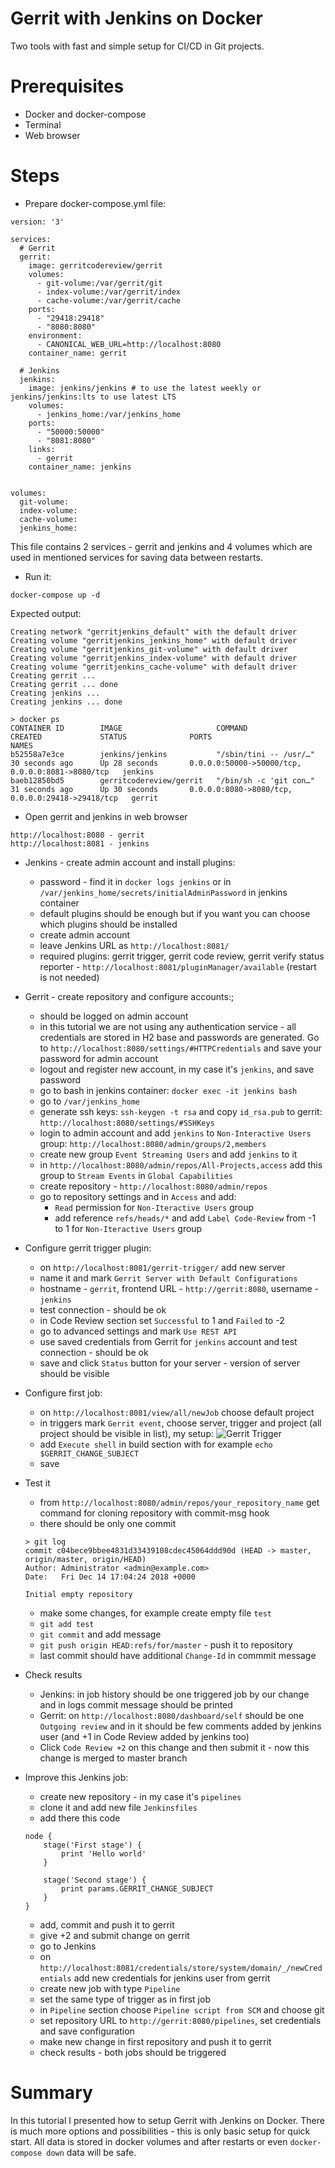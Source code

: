 # Gerrit with Jenkins on Docker

Two tools with fast and simple setup for CI/CD in Git projects.

# Prerequisites

* Docker and docker-compose
* Terminal
* Web browser

# Steps

* Prepare docker-compose.yml file:

```
version: '3'

services:
  # Gerrit
  gerrit:
    image: gerritcodereview/gerrit
    volumes:
      - git-volume:/var/gerrit/git
      - index-volume:/var/gerrit/index
      - cache-volume:/var/gerrit/cache
    ports:
      - "29418:29418"
      - "8080:8080"
    environment:
      - CANONICAL_WEB_URL=http://localhost:8080
    container_name: gerrit

  # Jenkins
  jenkins:
    image: jenkins/jenkins # to use the latest weekly or jenkins/jenkins:lts to use latest LTS
    volumes:
      - jenkins_home:/var/jenkins_home
    ports:
      - "50000:50000"
      - "8081:8080"
    links:
      - gerrit
    container_name: jenkins


volumes:
  git-volume:
  index-volume:
  cache-volume:
  jenkins_home:

```

This file contains 2 services - gerrit and jenkins and 4 volumes which are used in mentioned services for saving data between restarts.

* Run it:

```
docker-compose up -d
```

Expected output:
```
Creating network "gerritjenkins_default" with the default driver
Creating volume "gerritjenkins_jenkins_home" with default driver
Creating volume "gerritjenkins_git-volume" with default driver
Creating volume "gerritjenkins_index-volume" with default driver
Creating volume "gerritjenkins_cache-volume" with default driver
Creating gerrit ... 
Creating gerrit ... done
Creating jenkins ... 
Creating jenkins ... done
```

```
> docker ps
CONTAINER ID        IMAGE                     COMMAND                  CREATED             STATUS              PORTS                                              NAMES
b52558a7e3ce        jenkins/jenkins           "/sbin/tini -- /usr/…"   30 seconds ago      Up 28 seconds       0.0.0.0:50000->50000/tcp, 0.0.0.0:8081->8080/tcp   jenkins
baeb12850bd5        gerritcodereview/gerrit   "/bin/sh -c 'git con…"   31 seconds ago      Up 30 seconds       0.0.0.0:8080->8080/tcp, 0.0.0.0:29418->29418/tcp   gerrit

```

* Open gerrit and jenkins in web browser

```
http://localhost:8080 - gerrit
http://localhost:8081 - jenkins
```

* Jenkins - create admin account and install plugins:
    * password - find it in `docker logs jenkins` or in `/var/jenkins_home/secrets/initialAdminPassword` in jenkins container
    * default plugins should be enough but if you want you can choose which plugins should be installed
    * create admin account
    * leave Jenkins URL as `http://localhost:8081/`
    * required plugins: gerrit trigger, gerrit code review, gerrit verify status reporter - `http://localhost:8081/pluginManager/available` (restart is not needed)

* Gerrit - create repository and configure accounts:;
    * should be logged on admin account
    * in this tutorial we are not using any authentication service - all credentials are stored in H2 base and passwords are generated. Go to `http://localhost:8080/settings/#HTTPCredentials` and save your password for admin account
    * logout and register new account, in my case it's `jenkins`, and save password
    * go to bash in jenkins container: `docker exec -it jenkins bash`
    * go to `/var/jenkins_home`
    * generate ssh keys: `ssh-keygen -t rsa` and copy `id_rsa.pub` to gerrit: `http://localhost:8080/settings/#SSHKeys`
    * login to admin account and add `jenkins` to `Non-Interactive Users` group: `http://localhost:8080/admin/groups/2,members`
    * create new group `Event Streaming Users` and add `jenkins` to it
    * in `http://localhost:8080/admin/repos/All-Projects,access` add this group to `Stream Events` in `Global Capabilities`
    * create repository - `http://localhost:8080/admin/repos`
    * go to repository settings and in `Access` and add:
        * `Read` permission for `Non-Iteractive Users` group
        * add reference `refs/heads/*` and add `Label Code-Review` from -1 to 1 for `Non-Iteractive Users` group

* Configure gerrit trigger plugin:
    * on `http://localhost:8081/gerrit-trigger/` add new server
    * name it and mark `Gerrit Server with Default Configurations`
    * hostname - `gerrit`, frontend URL - `http://gerrit:8080`, username - `jenkins`
    * test connection - should be ok
    * in Code Review section set `Successful` to 1 and `Failed` to -2
    * go to advanced settings and mark `Use REST API`
    * use saved credentials from Gerrit for `jenkins` account and test connection - should be ok
    * save and click `Status` button for your server - version of server should be visible
    
* Configure first job:
    * on `http://localhost:8081/view/all/newJob` choose default project
    * in triggers mark `Gerrit event`, choose server, trigger and project (all project should be visible in list), my setup:
    ![Gerrit Trigger](gerrit_trigger.png)
    * add `Execute shell` in build section with for example `echo $GERRIT_CHANGE_SUBJECT`
    * save

* Test it
    * from `http://localhost:8080/admin/repos/your_repository_name` get command for cloning repository with commit-msg hook
    * there should be only one commit
    ```
    > git log
    commit c04bece9bbee4831d33439108cdec45064ddd90d (HEAD -> master, origin/master, origin/HEAD)
    Author: Administrator <admin@example.com>
    Date:   Fri Dec 14 17:04:24 2018 +0000

    Initial empty repository
    ```
    * make some changes, for example create empty file `test`
    * `git add test`
    * `git commit` and add message
    * `git push origin HEAD:refs/for/master` - push it to repository
    * last commit should have additional `Change-Id` in commmit message

* Check results
    * Jenkins: in job history should be one triggered job by our change and in logs commit message should be printed
    * Gerrit: on `http://localhost:8080/dashboard/self` should be one `Outgoing review` and in it should be few comments added by jenkins user (and +1 in Code Review added by jenkins too)
    * Click `Code Review +2` on this change and then submit it - now this change is merged to master branch
    
* Improve this Jenkins job:
    * create new repository - in my case it's `pipelines`
    * clone it and add new file `Jenkinsfiles`
    * add there this code
    ```
    node {
        stage('First stage') {
            print 'Hello world'
        }
        
        stage('Second stage') {
            print params.GERRIT_CHANGE_SUBJECT
        }
    }
    ```
    * add, commit and push it to gerrit
    * give +2 and submit change on gerrit
    * go to Jenkins
    * on `http://localhost:8081/credentials/store/system/domain/_/newCredentials` add new credentials for jenkins user from gerrit
    * create new job with type `Pipeline`
    * set the same type of trigger as in first job
    * in `Pipeline` section choose `Pipeline script from SCM` and choose git
    * set repository URL to `http://gerrit:8080/pipelines`, set credentials and save configuration
    * make new change in first repository and push it to gerrit
    * check results - both jobs should be triggered
    
# Summary

In this tutorial I presented how to setup Gerrit with Jenkins on Docker. There is much more options and possibilities - this is only basic setup for quick start.
All data is stored in docker volumes and after restarts or even `docker-compose down` data will be safe. 
